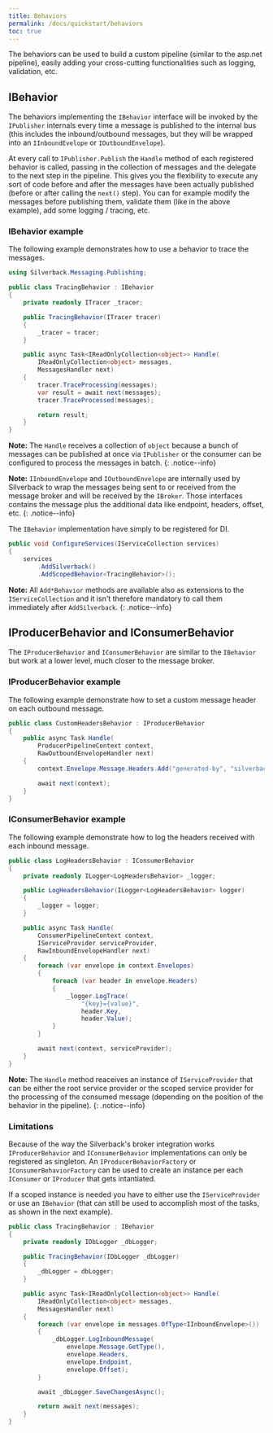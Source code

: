 ```yaml
---
title: Behaviors
permalink: /docs/quickstart/behaviors
toc: true
---
```


The behaviors can be used to build a custom pipeline (similar to the asp.net pipeline), easily adding your cross-cutting functionalities such as logging, validation, etc.

## IBehavior

The behaviors implementing the `IBehavior` interface will be invoked by the `IPublisher` internals every time a message is published to the internal bus (this includes the inbound/outbound messages, but they will be wrapped into an `IInboundEvelope` or `IOutboundEnvelope`).

At every call to `IPublisher.Publish` the `Handle` method of each registered behavior is called, passing in the collection of messages and the delegate to the next step in the pipeline. This gives you the flexibility to execute any sort of code before and after the messages have been actually published (before or after calling the `next()` step). You can for example modify the messages before publishing them, validate them (like in the above example), add some logging / tracing, etc.

### IBehavior example

The following example demonstrates how to use a behavior to trace the messages.

```c#
using Silverback.Messaging.Publishing;

public class TracingBehavior : IBehavior
{
    private readonly ITracer _tracer;

    public TracingBehavior(ITracer tracer)
    {
        _tracer = tracer;
    }

    public async Task<IReadOnlyCollection<object>> Handle(
        IReadOnlyCollection<object> messages, 
        MessagesHandler next)
    {
        tracer.TraceProcessing(messages);
        var result = await next(messages);
        tracer.TraceProcessed(messages);

        return result;
    }
}
```

**Note:** The `Handle` receives a collection of `object` because a bunch of messages can be published at once via `IPublisher` or the consumer can be configured to process the messages in batch.
{: .notice--info}

**Note:** `IInboundEnvelope` and `IOutboundEnvelope` are internally used by Silverback to wrap the messages being sent to or received from the message broker and will be received by the `IBroker`. Those interfaces contains the message plus the additional data like endpoint, headers, offset, etc.
{: .notice--info}

The `IBehavior` implementation have simply to be registered for DI.

```c#
public void ConfigureServices(IServiceCollection services)
{
    services
        .AddSilverback()
        .AddScopedBehavior<TracingBehavior>();
```

**Note:** All `Add*Behavior` methods are available also as extensions to the `IServiceCollection` and it isn't therefore mandatory to call them immediately after `AddSilverback`.
{: .notice--info}


## IProducerBehavior and IConsumerBehavior

The `IProducerBehavior` and `IConsumerBehavior` are similar to the `IBehavior` but work at a lower level, much closer to the message broker.

### IProducerBehavior example

The following example demonstrate how to set a custom message header on each outbound message.

```c#
public class CustomHeadersBehavior : IProducerBehavior
{
    public async Task Handle(
        ProducerPipelineContext context, 
        RawOutboundEnvelopeHandler next)
    {
        context.Envelope.Message.Headers.Add("generated-by", "silverback");

        await next(context);
    }
}
```

### IConsumerBehavior example

The following example demonstrate how to log the headers received with each inbound message.

```c#
public class LogHeadersBehavior : IConsumerBehavior
{
    private readonly ILogger<LogHeadersBehavior> _logger;

    public LogHeadersBehavior(ILogger<LogHeadersBehavior> logger)
    {
        _logger = logger;
    }

    public async Task Handle(
        ConsumerPipelineContext context, 
        IServiceProvider serviceProvider,
        RawInboundEnvelopeHandler next)
    {
        foreach (var envelope in context.Envelopes)
        {
            foreach (var header in envelope.Headers)
            {
                _logger.LogTrace(
                    "{key}={value}",
                    header.Key,
                    header.Value);
            }
        }

        await next(context, serviceProvider);
    }
}
```

**Note:** The `Handle` method reaceives an instance of `IServiceProvider` that can be either the root service provider or the scoped service provider for the processing of the consumed message (depending on the position of the behavior in the pipeline).
{: .notice--info}

### Limitations

Because of the way the Silverback's broker integration works `IProducerBehavior` and `IConsumerBehavior` implementations can only be registered as singleton. An `IProducerBehaviorFactory` or `IConsumerBehaviorFactory` can be used to create an instance per each `IConsumer` or `IProducer` that gets intantiated.

If a scoped instance is needed you have to either use the `IServiceProvider` or use an `IBehavior` (that can still be used to accomplish most of the tasks, as shown in the next example).

```c#
public class TracingBehavior : IBehavior
{
    private readonly IDbLogger _dbLogger;

    public TracingBehavior(IDbLogger _dbLogger)
    {
        _dbLogger = dbLogger;
    }

    public async Task<IReadOnlyCollection<object>> Handle(
        IReadOnlyCollection<object> messages, 
        MessagesHandler next)
    {
        foreach (var envelope in messages.OfType<IInboundEnvelope>())
        {
            _dbLogger.LogInboundMessage(
                envelope.Message.GetType(), 
                envelope.Headers,
                envelope.Endpoint,
                envelope.Offset);
        }

        await _dbLogger.SaveChangesAsync();

        return await next(messages);
    }
}
```
